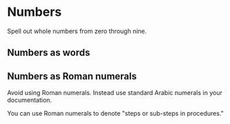 # Numbers

Spell out whole numbers from zero through nine.

## Numbers as words


## Numbers as Roman numerals

Avoid using Roman numerals. Instead use standard Arabic numerals in your documentation.

You can use Roman numerals to denote "steps or sub-steps in procedures." 
